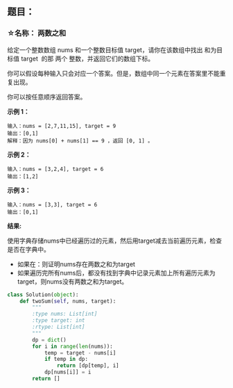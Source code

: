 ## 题目：
### ☆名称： 两数之和
给定一个整数数组 nums 和一个整数目标值 target，请你在该数组中找出 和为目标值 target  的那 两个 整数，并返回它们的数组下标。

你可以假设每种输入只会对应一个答案。但是，数组中同一个元素在答案里不能重复出现。

你可以按任意顺序返回答案。

**示例 1：**
```
输入：nums = [2,7,11,15], target = 9
输出：[0,1]
解释：因为 nums[0] + nums[1] == 9 ，返回 [0, 1] 。
```
**示例 2：**
```
输入：nums = [3,2,4], target = 6
输出：[1,2]
```
**示例 3：**
```
输入：nums = [3,3], target = 6
输出：[0,1]
```

**结果:**

使用字典存储nums中已经遍历过的元素，然后用target减去当前遍历元素，检查是否在字典中。
- 如果在：则证明nums存在两数之和为target
- 如果遍历完所有nums后，都没有找到字典中记录元素加上所有遍历元素为target，则nums没有两数之和为target。
```python
class Solution(object):
    def twoSum(self, nums, target):
        """
        :type nums: List[int]
        :type target: int
        :rtype: List[int]
        """
        dp = dict()
        for i in range(len(nums)):
            temp = target - nums[i]
            if temp in dp:
                return [dp[temp], i]
            dp[nums[i]] = i
        return []
```